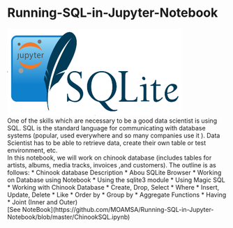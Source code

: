 # Running-SQL-in-Jupyter-Notebook
<img src="https://github.com/MOAMSA/Running-SQL-in-Jupyter-Notebook/blob/master/Figures/NotebookSQLite.PNG" height="200" width="400">
<br>
One of the skills which are necessary to be a good data scientist is using SQL. SQL is the standard language for communicating with database systems (popular, used everywhere and so many companies use it ). Data Scientist has to be able to retrieve data, create their own table or test environment, etc. <br>
In this notebook, we will work on chinook database (includes tables for artists, albums, media tracks, invoices ,and customers).
The outline is as follows:
* Chinook database Description
* Abou SQLite Browser
* Working on Database using Notebook
  * Using the sqlite3 module
  * Using Magic SQL
* Working with Chinook Database 
  * Create, Drop, Select
  * Where 
  * Insert, Update, Delete
  * Like
  * Order by
  * Group by
  * Aggregate Functions
  * Having
  * Joint (Inner and Outer)
  
<br>
[See NoteBook](https://github.com/MOAMSA/Running-SQL-in-Jupyter-Notebook/blob/master/ChinookSQL.ipynb)
  
